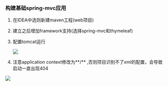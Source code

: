 ### 构建基础spring-mvc应用

1. 在IDEA中选则新建maven工程(web项目)

2. 建立之后增加framework支持(选择spring-mvc和thymeleaf)

3. 配置tomcat运行

   ![](https://github.com/georgezhou314/imageRepo/raw/master/IDEA/spring-web-init/artifact.png)

4. 注意application context修改为**/**   ,否则项目识别不了xml的配置，会导致启动一直出现404

![](https://github.com/georgezhou314/imageRepo/raw/master/IDEA/spring-web-init/deployment.png)

